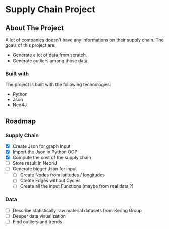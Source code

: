 # Supply Chain Project

## About The Project

A lot of companies doesn't have any informations on their supply chain.  The goals of this project are:

- Generate a lot of data from scratch.
- Generate outliers among those data.

### Built with

The project is built with the following technologies:

- Python
- Json
- Neo4J

## Roadmap

### Supply Chain

- [x]  Create Json for graph Input
- [x]  Import the Json in Python OOP
- [x]  Compute the cost of the supply chain
- [ ]  Store result in Neo4J
- [ ]  Generate bigger Json for input
    - [ ]  Create Nodes from latitudes / longitudes
    - [ ]  Create Edges without Cycles
    - [ ]  Create all the input Functions (maybe from real data ?)

### Data

- [ ]  Describe statistically raw material datasets from Kering Group
- [ ]  Deeper data visualization
- [ ]  Find outliers and trends